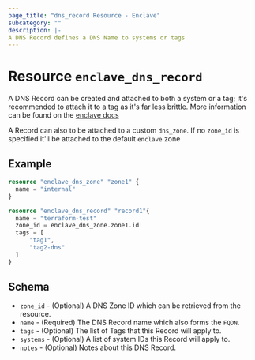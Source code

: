 ```yaml
---
page_title: "dns_record Resource - Enclave"
subcategory: ""
description: |-
A DNS Record defines a DNS Name to systems or tags
---
```


# Resource `enclave_dns_record`

A DNS Record can be created and attached to both a system or a tag; it's recommended to attach it to a tag as it's far less brittle. More information can be found on the [enclave docs](https://docs.enclave.io/management/dns/#adding-a-dns-record)

A Record can also to be attached to a custom `dns_zone`. If no `zone_id` is specified it'll be attached to the default `enclave` zone

## Example

```terraform
resource "enclave_dns_zone" "zone1" {
  name = "internal"
}

resource "enclave_dns_record" "record1"{
  name = "terraform-test"
  zone_id = enclave_dns_zone.zone1.id
  tags = [
      "tag1",
      "tag2-dns"
  ]
}
```

## Schema

- `zone_id` - (Optional) A DNS Zone ID which can be retrieved from the resource.
- `name` - (Required) The DNS Record name which also forms the `FQDN`.
- `tags` - (Optional) The list of Tags that this Record will apply to.
- `systems` - (Optional) A list of system IDs this Record will apply to.
- `notes` - (Optional) Notes about this DNS Record.
